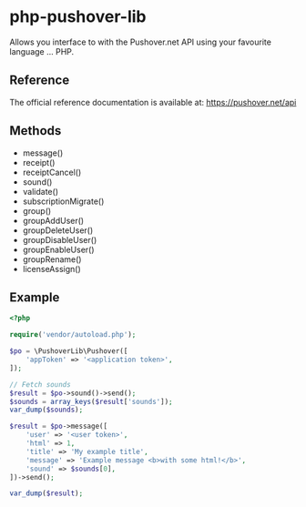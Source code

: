 php-pushover-lib
================

Allows you interface to with the Pushover.net API using your favourite language ... PHP.

## Reference

The official reference documentation is available at: https://pushover.net/api

## Methods

* message()
* receipt()
* receiptCancel()
* sound()
* validate()
* subscriptionMigrate()
* group()
* groupAddUser()
* groupDeleteUser()
* groupDisableUser()
* groupEnableUser()
* groupRename()
* licenseAssign()

## Example

``` PHP
<?php

require('vendor/autoload.php');

$po = \PushoverLib\Pushover([
    'appToken' => '<application token>',
]);

// Fetch sounds
$result = $po->sound()->send();
$sounds = array_keys($result['sounds']);
var_dump($sounds);

$result = $po->message([
    'user' => '<user token>',
    'html' => 1,
    'title' => 'My example title',
    'message' => 'Example message <b>with some html!</b>',
    'sound' => $sounds[0],
])->send();

var_dump($result);

```